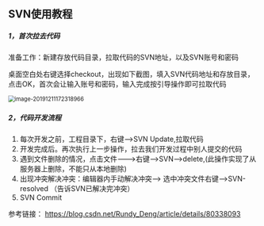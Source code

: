 ## SVN使用教程

##### 1，首次拉去代码

准备工作：新建存放代码目录，拉取代码的SVN地址，以及SVN账号和密码

桌面空白处右键选择checkout，出现如下截图，填入SVN代码地址和存放目录，点击OK，首次会让输入账号和密码，输入完成按引导操作即可拉取代码

<img src="C:\Users\dgl\AppData\Roaming\Typora\typora-user-images\image-20191211172318966.png" alt="image-20191211172318966" style="zoom: 80%;" />

##### 2，代码开发流程

1. 每次开发之前，工程目录下，右键-->SVN Update,拉取代码
2. 开发完成后。再次执行上一步操作，拉去我们开发过程中别人提交的代码
3. 遇到文件删除的情况，点击文件--->右键-->SVN-->delete,(此操作实现了从服务器上删除，不能只从本地删除)
4. 出现冲突解决冲突：编辑器内手动解决冲突--> 选中冲突文件右键-->SVN-resolved （告诉SVN已解决完冲突）
5. SVN Commit

参考链接： https://blog.csdn.net/Rundy_Deng/article/details/80338093 